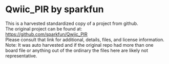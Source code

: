 
# Qwiic_PIR by sparkfun  
This is a harvested standardized copy of a project from github.  
The original project can be found at:  
https://github.com/sparkfun/Qwiic_PIR  
Please consult that link for additional, details, files, and license information.  
Note: It was auto harvested and if the original repo had more than one board file or anything out of the ordinary the files here are likely not representative.  
    